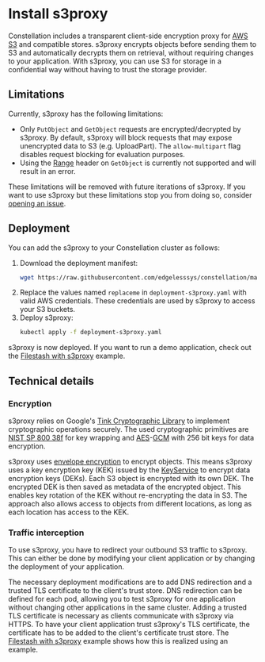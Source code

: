 # Install s3proxy

Constellation includes a transparent client-side encryption proxy for [AWS S3](https://aws.amazon.com/de/s3/) and compatible stores.
s3proxy encrypts objects before sending them to S3 and automatically decrypts them on retrieval, without requiring changes to your application.
With s3proxy, you can use S3 for storage in a confidential way without having to trust the storage provider.

## Limitations

Currently, s3proxy has the following limitations:
- Only `PutObject` and `GetObject` requests are encrypted/decrypted by s3proxy.
By default, s3proxy will block requests that may expose unencrypted data to S3 (e.g. UploadPart).
The `allow-multipart` flag disables request blocking for evaluation purposes.
- Using the [Range](https://docs.aws.amazon.com/AmazonS3/latest/API/API_GetObject.html#API_GetObject_RequestSyntax) header on `GetObject` is currently not supported and will result in an error.

These limitations will be removed with future iterations of s3proxy.
If you want to use s3proxy but these limitations stop you from doing so, consider [opening an issue](https://github.com/edgelesssys/constellation/issues/new?assignees=&labels=&projects=&template=feature_request.yml).

## Deployment

You can add the s3proxy to your Constellation cluster as follows:
1. Download the deployment manifest:
   ```bash
   wget https://raw.githubusercontent.com/edgelesssys/constellation/main/s3proxy/deploy/deployment-s3proxy.yaml
   ```
2. Replace the values named `replaceme` in `deployment-s3proxy.yaml` with valid AWS credentials. These credentials are used by s3proxy to access your S3 buckets.
3. Deploy s3proxy:
   ```bash
   kubectl apply -f deployment-s3proxy.yaml
   ```

s3proxy is now deployed.
If you want to run a demo application, check out the [Filestash with s3proxy](../getting-started/examples/filstash-s3proxy.md) example.


## Technical details

### Encryption

s3proxy relies on Google's [Tink Cryptographic Library](https://developers.google.com/tink) to implement cryptographic operations securely.
The used cryptographic primitives are [NIST SP 800 38f](https://nvlpubs.nist.gov/nistpubs/SpecialPublications/NIST.SP.800-38F.pdf) for key wrapping and [AES](https://en.wikipedia.org/wiki/Advanced_Encryption_Standard)-[GCM](https://en.wikipedia.org/wiki/Block_cipher_mode_of_operation#Galois/counter_(GCM)) with 256 bit keys for data encryption.

s3proxy uses [envelope encryption](https://cloud.google.com/kms/docs/envelope-encryption) to encrypt objects.
This means s3proxy uses a key encryption key (KEK) issued by the [KeyService](../architecture/microservices.md#keyservice) to encrypt data encryption keys (DEKs).
Each S3 object is encrypted with its own DEK.
The encrypted DEK is then saved as metadata of the encrypted object.
This enables key rotation of the KEK without re-encrypting the data in S3.
The approach also allows access to objects from different locations, as long as each location has access to the KEK.

### Traffic interception

To use s3proxy, you have to redirect your outbound S3 traffic to s3proxy.
This can either be done by modifying your client application or by changing the deployment of your application.

The necessary deployment modifications are to add DNS redirection and a trusted TLS certificate to the client's trust store.
DNS redirection can be defined for each pod, allowing you to test s3proxy for one application without changing other applications in the same cluster.
Adding a trusted TLS certificate is necessary as clients communicate with s3proxy via HTTPS.
To have your client application trust s3proxy's TLS certificate, the certificate has to be added to the client's certificate trust store.
The [Filestash with s3proxy](../getting-started/examples/filstash-s3proxy.md) example shows how this is realized using an example.
